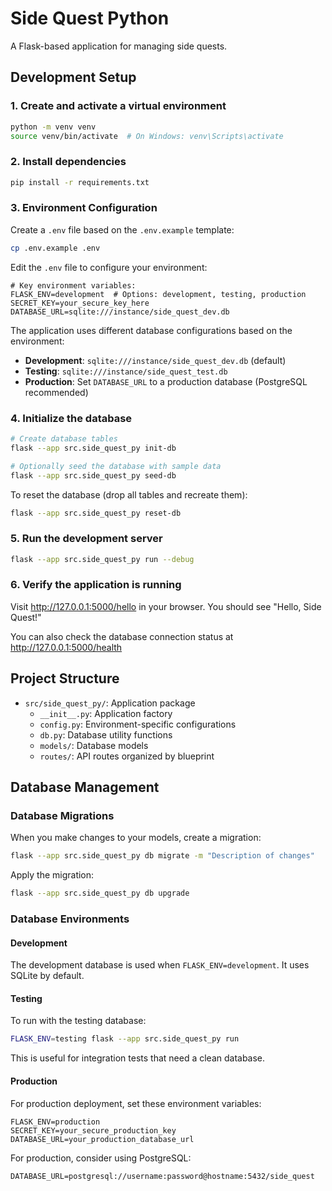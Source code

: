 # Side Quest Python

A Flask-based application for managing side quests.

## Development Setup

### 1. Create and activate a virtual environment

```bash
python -m venv venv
source venv/bin/activate  # On Windows: venv\Scripts\activate
```

### 2. Install dependencies

```bash
pip install -r requirements.txt
```

### 3. Environment Configuration

Create a `.env` file based on the `.env.example` template:

```bash
cp .env.example .env
```

Edit the `.env` file to configure your environment:

```
# Key environment variables:
FLASK_ENV=development  # Options: development, testing, production
SECRET_KEY=your_secure_key_here
DATABASE_URL=sqlite:///instance/side_quest_dev.db
```

The application uses different database configurations based on the environment:
- **Development**: `sqlite:///instance/side_quest_dev.db` (default)
- **Testing**: `sqlite:///instance/side_quest_test.db`
- **Production**: Set `DATABASE_URL` to a production database (PostgreSQL recommended)

### 4. Initialize the database

```bash
# Create database tables
flask --app src.side_quest_py init-db

# Optionally seed the database with sample data
flask --app src.side_quest_py seed-db
```

To reset the database (drop all tables and recreate them):
```bash
flask --app src.side_quest_py reset-db
```

### 5. Run the development server

```bash
flask --app src.side_quest_py run --debug
```

### 6. Verify the application is running

Visit http://127.0.0.1:5000/hello in your browser. You should see "Hello, Side Quest!"

You can also check the database connection status at http://127.0.0.1:5000/health

## Project Structure

- `src/side_quest_py/`: Application package
  - `__init__.py`: Application factory
  - `config.py`: Environment-specific configurations
  - `db.py`: Database utility functions
  - `models/`: Database models
  - `routes/`: API routes organized by blueprint

## Database Management

### Database Migrations

When you make changes to your models, create a migration:

```bash
flask --app src.side_quest_py db migrate -m "Description of changes"
```

Apply the migration:

```bash
flask --app src.side_quest_py db upgrade
```

### Database Environments

#### Development

The development database is used when `FLASK_ENV=development`. It uses SQLite by default.

#### Testing

To run with the testing database:

```bash
FLASK_ENV=testing flask --app src.side_quest_py run
```

This is useful for integration tests that need a clean database.

#### Production

For production deployment, set these environment variables:

```
FLASK_ENV=production
SECRET_KEY=your_secure_production_key
DATABASE_URL=your_production_database_url
```

For production, consider using PostgreSQL:
```
DATABASE_URL=postgresql://username:password@hostname:5432/side_quest
```
